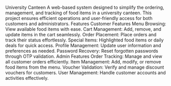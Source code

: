 University Canteen
A web-based system designed to simplify the ordering, management, and tracking of food items in a university canteen. This project ensures efficient operations and user-friendly access for both customers and administrators.
Features
Customer Features
Menu Browsing: View available food items with ease.
Cart Management: Add, remove, and update items in the cart seamlessly.
Order Placement: Place orders and track their status effortlessly.
Special Items: Highlighted food items or daily deals for quick access.
Profile Management: Update user information and preferences as needed.
Password Recovery: Reset forgotten passwords through OTP validation.
Admin Features
Order Tracking: Manage and view all customer orders efficiently.
Item Management: Add, modify, or remove food items from the menu.
Voucher Validation: Verify and manage discount vouchers for customers.
User Management: Handle customer accounts and activities effectively.
